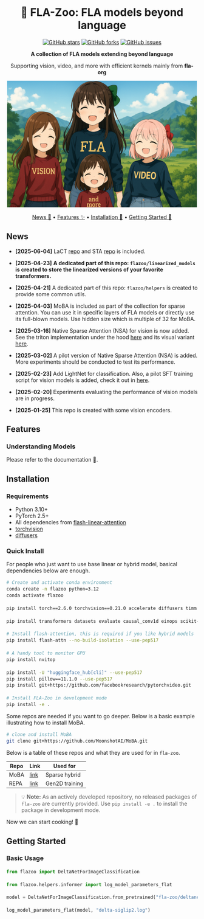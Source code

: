 <div align="center">

# 🦁 FLA-Zoo: FLA models beyond language

[![GitHub stars](https://img.shields.io/github/stars/fla-org/fla-zoo?style=social)](https://github.com/fla-org/fla-zoo/stargazers)
[![GitHub forks](https://img.shields.io/github/forks/fla-org/fla-zoo?style=social)](https://github.com/fla-org/fla-zoo/network/members)
[![GitHub issues](https://img.shields.io/github/issues/fla-org/fla-zoo?style=social)](https://github.com/fla-org/fla-zoo/issues)

<p align="center">
  <b>A collection of FLA models extending beyond language</b>
</p>

<p align="center">
  Supporting vision, video, and more with efficient kernels mainly from <strong>fla-org</strong>
</p>

</div>

<div align="center">
  <img width="500" alt="diagram" src="assets/flazoo.png">
  <!-- <em>[ai generated image with modifications]</em> -->
</div>

<p align="center">
  <a href="#news">News 📰</a> •
  <a href="#features">Features ✨</a> •
  <a href="#installation">Installation 🔧</a> •
  <a href="#getting-started">Getting Started 🚀</a>
</p>

<!-- * [Citation](#citation) -->

## News
- **[2025-06-04]** LaCT [repo](https://github.com/a1600012888/LaCT) and STA [repo](https://github.com/hao-ai-lab/FastVideo) is included.
- **[2025-04-23]** **A dedicated part of this repo: `flazoo/linearized_models` is created to store the linearized versions of your favorite transformers.**

- **[2025-04-21]** A dedicated part of this repo: `flazoo/helpers` is created to provide some common utils.

- **[2025-04-03]** MoBA is included as part of the collection for sparse attention. You can use it in specific layers of FLA models or directly use its full-blown models. Use hidden size which is multiple of 32 for MoBA.

- **[2025-03-16]** Native Sparse Attention (NSA) for vision is now added. See the triton implementation under the hood [here](https://github.com/fla-org/native-sparse-attention) and its visual variant [here](https://github.com/fla-org/fla-zoo/blob/main/flazoo/models/attentions.py).

- **[2025-03-02]** A pilot version of Native Sparse Attention (NSA) is added. More experiments should be conducted to test its performance.

- **[2025-02-23]** Add LightNet for classification. Also, a pilot SFT training script for vision models is added, check it out in [here](examples/vision/sft.py).

- **[2025-02-20]** Experiments evaluating the performance of vision models are in progress.

- **[2025-01-25]** This repo is created with some vision encoders.

## Features

### Understanding Models

Please refer to the documentation 📖.

## Installation

### Requirements

- Python 3.10+
- PyTorch 2.5+
- All dependencies from [flash-linear-attention](https://github.com/fla-org/flash-linear-attention?tab=readme-ov-file#installation)
- [torchvision](https://github.com/pytorch/vision)
- [diffusers](https://github.com/huggingface/diffusers)

### Quick Install

For people who just want to use base linear or hybrid model, basical dependencies below are enough.

```bash
# Create and activate conda environment
conda create -n flazoo python=3.12
conda activate flazoo

pip install torch==2.6.0 torchvision==0.21.0 accelerate diffusers timm --use-pep517

pip install transformers datasets evaluate causal_conv1d einops scikit-learn wandb matplotlib deepspeed

# Install flash-attention, this is required if you like hybrid models
pip install flash-attn --no-build-isolation --use-pep517

# A handy tool to monitor GPU
pip install nvitop

pip install -U "huggingface_hub[cli]" --use-pep517
pip install pillow==11.1.0 --use-pep517
pip install git+https://github.com/facebookresearch/pytorchvideo.git

# Install FLA-Zoo in development mode
pip install -e .
```

Some repos are needed if you want to go deeper. Below is a basic example illustrating how to install MoBA.

```bash
# clone and install MoBA
git clone git+https://github.com/MoonshotAI/MoBA.git
```

Below is a table of these repos and what they are used for in `fla-zoo`.

| Repo | Link | Used for |
|------|------|----------|
| MoBA | [link](https://github.com/MoonshotAI/MoBA) | Sparse hybrid |
| REPA | [link](https://github.com/sihyun-yu/REPA) | Gen2D training |

> 💡 **Note:** As an actively developed repository, no released packages of `fla-zoo` are currently provided. Use `pip install -e .` to install the package in development mode.

Now we can start cooking! 🚀


## Getting Started

### Basic Usage

```python
from flazoo import DeltaNetForImageClassification

from flazoo.helpers.informer import log_model_parameters_flat

model = DeltaNetForImageClassification.from_pretrained("fla-zoo/deltanet-siglip2-base-patch16-224")

log_model_parameters_flat(model, "delta-siglip2.log")
```